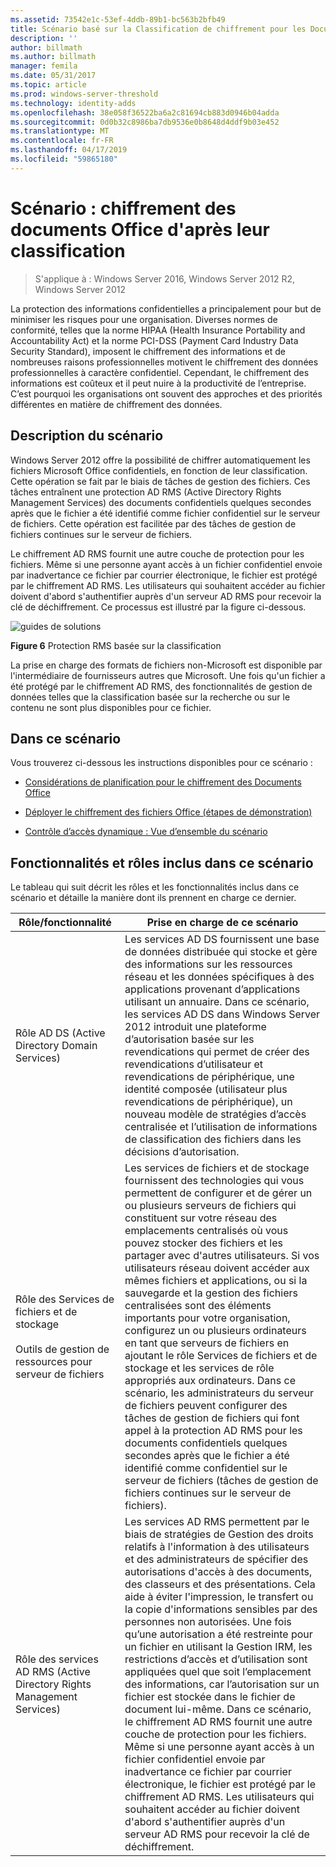 ```yaml
---
ms.assetid: 73542e1c-53ef-4ddb-89b1-bc563b2bfb49
title: Scénario basé sur la Classification de chiffrement pour les Documents Office
description: ''
author: billmath
ms.author: billmath
manager: femila
ms.date: 05/31/2017
ms.topic: article
ms.prod: windows-server-threshold
ms.technology: identity-adds
ms.openlocfilehash: 38e058f36522ba6a2c81694cb883d0946b04adda
ms.sourcegitcommit: 0d0b32c8986ba7db9536e0b8648d4ddf9b03e452
ms.translationtype: MT
ms.contentlocale: fr-FR
ms.lasthandoff: 04/17/2019
ms.locfileid: "59865180"
---
```

# <a name="scenario-classification-based-encryption-for-office-documents"></a>Scénario : chiffrement des documents Office d'après leur classification

>S'applique à : Windows Server 2016, Windows Server 2012 R2, Windows Server 2012

La protection des informations confidentielles a principalement pour but de minimiser les risques pour une organisation. Diverses normes de conformité, telles que la norme HIPAA (Health Insurance Portability and Accountability Act) et la norme PCI-DSS (Payment Card Industry Data Security Standard), imposent le chiffrement des informations et de nombreuses raisons professionnelles motivent le chiffrement des données professionnelles à caractère confidentiel. Cependant, le chiffrement des informations est coûteux et il peut nuire à la productivité de l’entreprise. C’est pourquoi les organisations ont souvent des approches et des priorités différentes en matière de chiffrement des données.  
  
## <a name="BKMK_OVER"></a>Description du scénario  
 Windows Server 2012 offre la possibilité de chiffrer automatiquement les fichiers Microsoft Office confidentiels, en fonction de leur classification. Cette opération se fait par le biais de tâches de gestion des fichiers. Ces tâches entraînent une protection AD RMS (Active Directory Rights Management Services) des documents confidentiels quelques secondes après que le fichier a été identifié comme fichier confidentiel sur le serveur de fichiers. Cette opération est facilitée par des tâches de gestion de fichiers continues sur le serveur de fichiers.  
  
Le chiffrement AD RMS fournit une autre couche de protection pour les fichiers. Même si une personne ayant accès à un fichier confidentiel envoie par inadvertance ce fichier par courrier électronique, le fichier est protégé par le chiffrement AD RMS. Les utilisateurs qui souhaitent accéder au fichier doivent d'abord s'authentifier auprès d'un serveur AD RMS pour recevoir la clé de déchiffrement. Ce processus est illustré par la figure ci-dessous.  
  
![guides de solutions](media/Scenario--Classification-Based-Encryption-for-Office-Documents/DynamicAccessControl_RevGuide_6.JPG)  
  
**Figure 6** Protection RMS basée sur la classification  
  
La prise en charge des formats de fichiers non-Microsoft est disponible par l'intermédiaire de fournisseurs autres que Microsoft. Une fois qu'un fichier a été protégé par le chiffrement AD RMS, des fonctionnalités de gestion de données telles que la classification basée sur la recherche ou sur le contenu ne sont plus disponibles pour ce fichier.  
  
## <a name="in-this-scenario"></a>Dans ce scénario  
Vous trouverez ci-dessous les instructions disponibles pour ce scénario :  
  
-   [Considérations de planification pour le chiffrement des Documents Office](assetId:///14714ba6-d6a2-45e4-aae5-d3318817e52a)  
  
-   [Déployer le chiffrement des fichiers Office &#40;étapes de démonstration&#41;](Deploy-Encryption-of-Office-Files--Demonstration-Steps-.md)  
  
-   [Contrôle d’accès dynamique : Vue d’ensemble du scénario](Dynamic-Access-Control--Scenario-Overview.md)  
  
## <a name="BKMK_NEW"></a>Fonctionnalités et rôles inclus dans ce scénario  
Le tableau qui suit décrit les rôles et les fonctionnalités inclus dans ce scénario et détaille la manière dont ils prennent en charge ce dernier.  
  
|Rôle/fonctionnalité|Prise en charge de ce scénario|  
|-----------------|---------------------------------|  
|Rôle AD DS (Active Directory Domain Services)|Les services AD DS fournissent une base de données distribuée qui stocke et gère des informations sur les ressources réseau et les données spécifiques à des applications provenant d’applications utilisant un annuaire. Dans ce scénario, les services AD DS dans Windows Server 2012 introduit une plateforme d’autorisation basée sur les revendications qui permet de créer des revendications d’utilisateur et revendications de périphérique, une identité composée (utilisateur plus revendications de périphérique), un nouveau modèle de stratégies d’accès centralisée et l’utilisation de informations de classification des fichiers dans les décisions d’autorisation.|  
|Rôle des Services de fichiers et de stockage<br /><br />Outils de gestion de ressources pour serveur de fichiers|Les services de fichiers et de stockage fournissent des technologies qui vous permettent de configurer et de gérer un ou plusieurs serveurs de fichiers qui constituent sur votre réseau des emplacements centralisés où vous pouvez stocker des fichiers et les partager avec d'autres utilisateurs. Si vos utilisateurs réseau doivent accéder aux mêmes fichiers et applications, ou si la sauvegarde et la gestion des fichiers centralisées sont des éléments importants pour votre organisation, configurez un ou plusieurs ordinateurs en tant que serveurs de fichiers en ajoutant le rôle Services de fichiers et de stockage et les services de rôle appropriés aux ordinateurs. Dans ce scénario, les administrateurs du serveur de fichiers peuvent configurer des tâches de gestion de fichiers qui font appel à la protection AD RMS pour les documents confidentiels quelques secondes après que le fichier a été identifié comme confidentiel sur le serveur de fichiers (tâches de gestion de fichiers continues sur le serveur de fichiers).|  
|Rôle des services AD RMS (Active Directory Rights Management Services)|Les services AD RMS permettent par le biais de stratégies de Gestion des droits relatifs à l'information à des utilisateurs et des administrateurs de spécifier des autorisations d'accès à des documents, des classeurs et des présentations. Cela aide à éviter l'impression, le transfert ou la copie d'informations sensibles par des personnes non autorisées. Une fois qu’une autorisation a été restreinte pour un fichier en utilisant la Gestion IRM, les restrictions d’accès et d’utilisation sont appliquées quel que soit l’emplacement des informations, car l’autorisation sur un fichier est stockée dans le fichier de document lui-même. Dans ce scénario, le chiffrement AD RMS fournit une autre couche de protection pour les fichiers. Même si une personne ayant accès à un fichier confidentiel envoie par inadvertance ce fichier par courrier électronique, le fichier est protégé par le chiffrement AD RMS. Les utilisateurs qui souhaitent accéder au fichier doivent d'abord s'authentifier auprès d'un serveur AD RMS pour recevoir la clé de déchiffrement.|  
  


